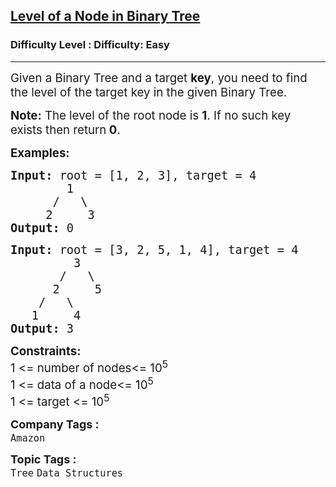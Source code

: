 <h2><a href="https://www.geeksforgeeks.org/problems/level-of-a-node-in-binary-tree/1">Level of a Node in Binary Tree</a></h2><h3>Difficulty Level : Difficulty: Easy</h3><hr><div class="problems_problem_content__Xm_eO"><p><span style="font-size: 14pt;">Given a Binary Tree and a target <strong>key</strong>, you need to find the level of the target key in the given Binary Tree.</span></p>
<p><span style="font-size: 14pt;"><strong>Note:</strong> The level of the root node is <strong>1</strong>. If no such key exists then return<strong> 0</strong>.</span></p>
<p><span style="font-size: 14pt;"><strong>Examples:</strong></span></p>
<pre><span style="font-size: 14pt;"><strong>Input:</strong> root = [1, 2, 3], target = 4
&nbsp;       1
&nbsp;     /   \
&nbsp;    2     3<strong>
Output: </strong>0</span></pre>
<pre><span style="font-size: 14pt;"><strong>Input: </strong>root = [3, 2, 5, 1, 4], target = 4
&nbsp;        3
&nbsp;      /   \
&nbsp;     2     5
&nbsp;   /   \
&nbsp;  1     4<strong>
Output: </strong>3
</span></pre>
<p><span style="font-size: 14pt;"><strong>Constraints:</strong></span><br><span style="font-size: 14pt;">1 &lt;= number of nodes&lt;= 10<sup>5</sup></span><br><span style="font-size: 14pt;">1 &lt;= data of a node&lt;= 10<sup>5</sup></span><br><span style="font-size: 14pt;">1 &lt;= target &lt;= 10<sup>5</sup></span></p></div><p><span style=font-size:18px><strong>Company Tags : </strong><br><code>Amazon</code>&nbsp;<br><p><span style=font-size:18px><strong>Topic Tags : </strong><br><code>Tree</code>&nbsp;<code>Data Structures</code>&nbsp;